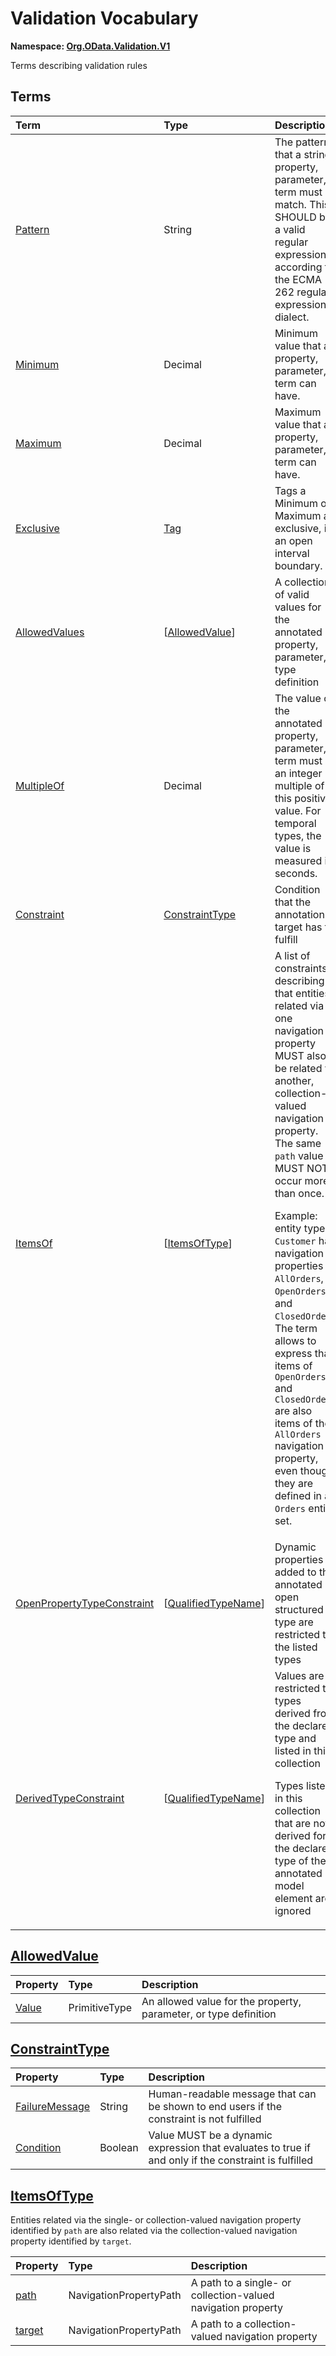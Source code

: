 # Validation Vocabulary
**Namespace: [Org.OData.Validation.V1](Org.OData.Validation.V1.xml)**

Terms describing validation rules


## Terms

Term|Type|Description
:---|:---|:----------
[Pattern](Org.OData.Validation.V1.xml#L70)|String|<a name="Pattern"></a>The pattern that a string property, parameter, or term must match. This SHOULD be a valid regular expression, according to the ECMA 262 regular expression dialect.
[Minimum](Org.OData.Validation.V1.xml#L76)|Decimal|<a name="Minimum"></a>Minimum value that a property, parameter, or term can have.
[Maximum](Org.OData.Validation.V1.xml#L80)|Decimal|<a name="Maximum"></a>Maximum value that a property, parameter, or term can have.
[Exclusive](Org.OData.Validation.V1.xml#L84)|[Tag](Org.OData.Core.V1.md#Tag)|<a name="Exclusive"></a>Tags a Minimum or Maximum as exclusive, i.e. an open interval boundary.
[AllowedValues](Org.OData.Validation.V1.xml#L88)|\[[AllowedValue](#AllowedValue)\]|<a name="AllowedValues"></a>A collection of valid values for the annotated property, parameter, or type definition
[MultipleOf](Org.OData.Validation.V1.xml#L97)|Decimal|<a name="MultipleOf"></a>The value of the annotated property, parameter, or term must be an integer multiple of this positive value. For temporal types, the value is measured in seconds.
[Constraint](Org.OData.Validation.V1.xml#L102)|[ConstraintType](#ConstraintType)|<a name="Constraint"></a>Condition that the annotation target has to fulfill
[ItemsOf](Org.OData.Validation.V1.xml#L116)|\[[ItemsOfType](#ItemsOfType)\]|<a name="ItemsOf"></a>A list of constraints describing that entities related via one navigation property MUST also be related via another, collection-valued navigation property. The same `path` value MUST NOT occur more than once.<p>Example: entity type `Customer` has navigation properties `AllOrders`, `OpenOrders`, and `ClosedOrders`.  The term allows to express that items of `OpenOrders` and `ClosedOrders` are also items of the `AllOrders` navigation property, even though they are defined in an `Orders` entity set.</p>
[OpenPropertyTypeConstraint](Org.OData.Validation.V1.xml#L136)|\[[QualifiedTypeName](Org.OData.Core.V1.md#QualifiedTypeName)\]|<a name="OpenPropertyTypeConstraint"></a>Dynamic properties added to the annotated open structured type are restricted to the listed types
[DerivedTypeConstraint](Org.OData.Validation.V1.xml#L141)|\[[QualifiedTypeName](Org.OData.Core.V1.md#QualifiedTypeName)\]|<a name="DerivedTypeConstraint"></a>Values are restricted to types derived from the declared type and listed in this collection<p>Types listed in this collection that are not derived form the declared type of the annotated model element are ignored</p>

## <a name="AllowedValue"></a>[AllowedValue](Org.OData.Validation.V1.xml#L91)


Property|Type|Description
:-------|:---|:----------
[Value](Org.OData.Validation.V1.xml#L92)|PrimitiveType|An allowed value for the property, parameter, or type definition

## <a name="ConstraintType"></a>[ConstraintType](Org.OData.Validation.V1.xml#L105)


Property|Type|Description
:-------|:---|:----------
[FailureMessage](Org.OData.Validation.V1.xml#L106)|String|Human-readable message that can be shown to end users if the constraint is not fulfilled
[Condition](Org.OData.Validation.V1.xml#L110)|Boolean|Value MUST be a dynamic expression that evaluates to true if and only if the constraint is fulfilled

## <a name="ItemsOfType"></a>[ItemsOfType](Org.OData.Validation.V1.xml#L125)
Entities related via the single- or collection-valued navigation property identified by `path` are also related via the collection-valued navigation property identified by `target`.

Property|Type|Description
:-------|:---|:----------
[path](Org.OData.Validation.V1.xml#L128)|NavigationPropertyPath|A path to a single- or collection-valued navigation property
[target](Org.OData.Validation.V1.xml#L131)|NavigationPropertyPath|A path to a collection-valued navigation property
